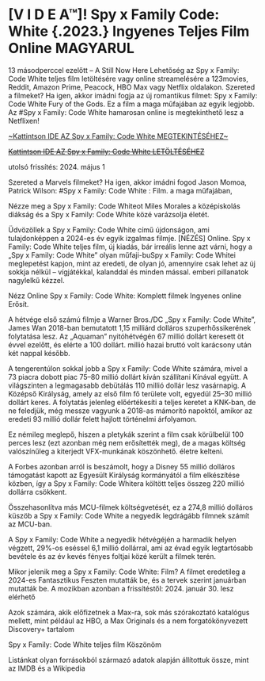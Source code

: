 # [V I D E A™]! Spy x Family Code: White {.2023.} Ingyenes Teljes Film Online MAGYARUL
13 másodperccel ezelőtt – A Still Now Here Lehetőség az Spy x Family: Code White teljes film letöltésére vagy online streamelésére a 123movies, Reddit, Amazon Prime, Peacock, HBO Max vagy Netflix oldalakon. Szereted a filmeket? Ha igen, akkor imádni fogja az új romantikus filmet: Spy x Family: Code White Fury of the Gods. Ez a film a maga műfajában az egyik legjobb. Az #Spy x Family: Code White hamarosan online is megtekinthető lesz a Netflixen!

[~Kattintson IDE AZ Spy x Family: Code White MEGTEKINTÉSÉHEZ~](https://filmhd.cloud/movie/1062807/spy-x-family-code-white.html?github)


[~~Kattintson IDE AZ Spy x Family: Code White LETÖLTÉSÉHEZ~~](https://filmhd.cloud/movie/1062807/spy-x-family-code-white.html?github)

utolsó frissítés: 2024. május 1

Szereted a Marvels filmeket? Ha igen, akkor imádni fogod Jason Momoa, Patrick Wilson: #Spy x Family: Code White : Film. a maga műfajában,

Nézze meg a Spy x Family: Code Whiteot Miles Morales a középiskolás diákság és a Spy x Family: Code White közé varázsolja életét.

Üdvözöllek a Spy x Family: Code White című újdonságon, ami tulajdonképpen a 2024-es év egyik izgalmas filmje. [NÉZÉS] Online. Spy x Family: Code White teljes film, új kiadás, bár irreális lenne azt várni, hogy a „Spy x Family: Code White” olyan műfaji-buSpy x Family: Code Whitei meglepetést kapjon, mint az eredeti, de olyan jó, amennyire csak lehet az új sokkja nélkül – vígjátékkal, kalanddal és minden mással. emberi pillanatok nagylelkű kézzel.

Nézz Online Spy x Family: Code White: Komplett filmek Ingyenes online Erősít.

A hétvége első számú filmje a Warner Bros./DC „Spy x Family: Code White”, James Wan 2018-ban bemutatott 1,15 milliárd dolláros szuperhőssikerének folytatása lesz. Az „Aquaman” nyitóhétvégén 67 millió dollárt keresett öt évvel ezelőtt, és elérte a 100 dollárt. millió hazai bruttó volt karácsony után két nappal később.

A tengerentúlon sokkal jobb a Spy x Family: Code White számára, mivel a 73 piacra dobott piac 75–80 millió dollárt kíván szállítani Kínával együtt. A világszinten a legmagasabb debütálás 110 millió dollár lesz vasárnapig. A Középső Királyság, amely az első film fő területe volt, egyedül 25–30 millió dollárt keres. A folytatás jelenleg előértékesíti a teljes keretet a KNK-ban, de ne feledjük, még messze vagyunk a 2018-as mámorító napoktól, amikor az eredeti 93 millió dollár felett hajlott történelmi árfolyamon.

Ez némileg meglepő, hiszen a pletykák szerint a film csak körülbelül 100 perces lesz (ezt azonban még nem erősítették meg), de a magas költség valószínűleg a kiterjedt VFX-munkának köszönhető. életre kelteni.

A Forbes azonban arról is beszámolt, hogy a Disney 55 millió dolláros támogatást kapott az Egyesült Királyság kormányától a film elkészítése közben, így a Spy x Family: Code Whitera költött teljes összeg 220 millió dollárra csökkent.

Összehasonlítva más MCU-filmek költségvetését, ez a 274,8 millió dolláros küszöb a Spy x Family: Code White a negyedik legdrágább filmnek számít az MCU-ban.

A Spy x Family: Code White a negyedik hétvégéjén a harmadik helyen végzett, 29%-os eséssel 6,1 millió dollárral, ami az évad egyik legtartósabb bevétele és az év kevés fényes foltjai közé került a filmek terén.

Mikor jelenik meg a Spy x Family: Code White: Film? A filmet eredetileg a 2024-es Fantasztikus Feszten mutatták be, és a tervek szerint januárban mutatták be. A mozikban azonban a frissítéstől: 2024. január 30. lesz elérhető

Azok számára, akik előfizetnek a Max-ra, sok más szórakoztató katalógus mellett, mint például az HBO, a Max Originals és a nem forgatókönyvezett Discovery+ tartalom

Spy x Family: Code White teljes film Köszönöm

Listánkat olyan forrásokból származó adatok alapján állítottuk össze, mint az IMDB és a Wikipedia
